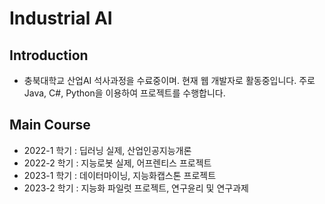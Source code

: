 # **Industrial AI** 

## Introduction

* 충북대학교 산업AI 석사과정을 수료중이며. 현재 웹 개발자로 활동중입니다. 주로 Java, C#, Python을 이용하여 프로젝트를 수행합니다. 

## Main Course
*  2022-1 학기 : 딥러닝 실제, 산업인공지능개론
*  2022-2 학기 : 지능로봇 실제, 어프렌티스 프로젝트
*  2023-1 학기 : 데이터마이닝, 지능화캡스톤 프로젝트
*  2023-2 학기 : 지능화 파일럿 프로젝트, 연구윤리 및 연구과제
